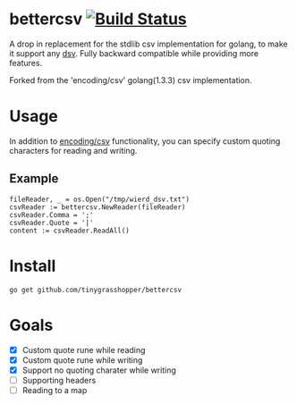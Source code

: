 bettercsv [![Build Status](https://travis-ci.org/tinygrasshopper/bettercsv.svg)](https://travis-ci.org/tinygrasshopper/bettercsv)
=========

A drop in replacement for the stdlib csv implementation for golang, to make it support any [dsv](http://en.wikipedia.org/wiki/Delimiter-separated_values). Fully backward compatible while providing more features.

Forked from the 'encoding/csv' golang(1.3.3) csv implementation. 

# Usage
In addition to [encoding/csv](http://golang.org/pkg/encoding/csv/) functionality, you can specify custom quoting characters for reading and writing. 

## Example
```
fileReader, _ = os.Open("/tmp/wierd_dsv.txt")
csvReader := bettercsv.NewReader(fileReader)
csvReader.Comma = ';'
csvReader.Quote = '|'
content := csvReader.ReadAll()
```


# Install

`go get github.com/tinygrasshopper/bettercsv`


# Goals
- [x] Custom quote rune while reading
- [x] Custom quote rune while writing
- [x] Support no quoting charater while writing
- [ ] Supporting headers
- [ ] Reading to a map
